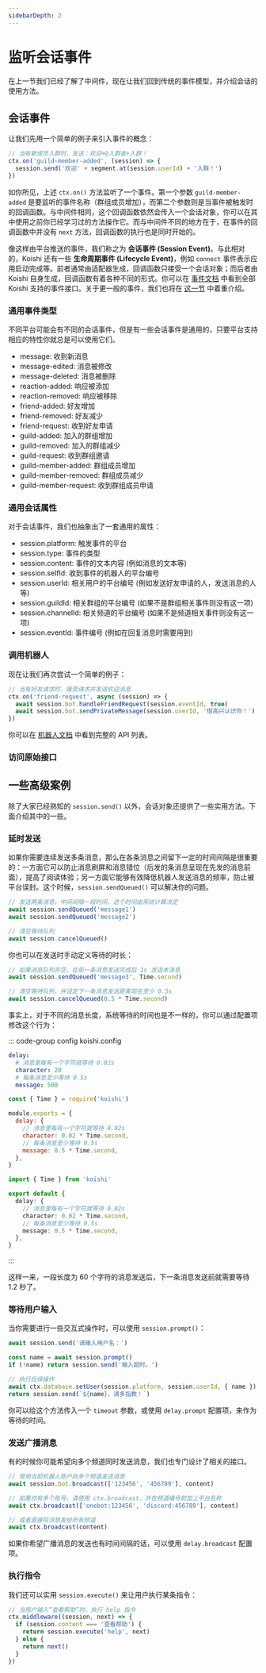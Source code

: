 ```yaml
---
sidebarDepth: 2
---
```


# 监听会话事件

在上一节我们已经了解了中间件，现在让我们回到传统的事件模型，并介绍会话的使用方法。

## 会话事件

让我们先用一个简单的例子来引入事件的概念：

```ts
// 当有新成员入群时，发送：欢迎+@入群者+入群！
ctx.on('guild-member-added', (session) => {
  session.send('欢迎' + segment.at(session.userId) + '入群！')
})
```

如你所见，上述 `ctx.on()` 方法监听了一个事件。第一个参数 `guild-member-added` 是要监听的事件名称（群组成员增加），而第二个参数则是当事件被触发时的回调函数。与中间件相同，这个回调函数依然会传入一个会话对象，你可以在其中使用之前你已经学习过的方法操作它。而与中间件不同的地方在于，在事件的回调函数中并没有 `next` 方法，回调函数的执行也是同时开始的。

像这样由平台推送的事件，我们称之为 **会话事件 (Session Event)**。与此相对的，Koishi 还有一些 **生命周期事件 (Lifecycle Event)**，例如 `connect` 事件表示应用启动完成等。前者通常由适配器生成，回调函数只接受一个会话对象；而后者由 Koishi 自身生成，回调函数有着各种不同的形式。你可以在 [事件文档](../../api/core/events.md) 中看到全部 Koishi 支持的事件接口。关于更一般的事件，我们也将在 [这一节](../plugin/lifecycle.md) 中着重介绍。

### 通用事件类型

不同平台可能会有不同的会话事件，但是有一些会话事件是通用的，只要平台支持相应的特性你就总是可以使用它们。

- message: 收到新消息
- message-edited: 消息被修改
- message-deleted: 消息被删除
- reaction-added: 响应被添加
- reaction-removed: 响应被移除
- friend-added: 好友增加
- friend-removed: 好友减少
- friend-request: 收到好友申请
- guild-added: 加入的群组增加
- guild-removed: 加入的群组减少
- guild-request: 收到群组邀请
- guild-member-added: 群组成员增加
- guild-member-removed: 群组成员减少
- guild-member-request: 收到群组成员申请

### 通用会话属性

对于会话事件，我们也抽象出了一套通用的属性：

- session.platform: 触发事件的平台
- session.type: 事件的类型
- session.content: 事件的文本内容 (例如消息的文本等)
- session.selfId: 收到事件的机器人的平台编号
- session.userId: 相关用户的平台编号 (例如发送好友申请的人，发送消息的人等)
- session.guildId: 相关群组的平台编号 (如果不是群组相关事件则没有这一项)
- session.channelId: 相关频道的平台编号 (如果不是频道相关事件则没有这一项)
- session.eventId: 事件编号 (例如在回复消息时需要用到)

### 调用机器人

现在让我们再次尝试一个简单的例子：

```ts
// 当有好友请求时，接受请求并发送欢迎消息
ctx.on('friend-request', async (session) => {
  await session.bot.handleFriendRequest(session.eventId, true)
  await session.bot.sendPrivateMessage(session.userId, '很高兴认识你！')
})
```

你可以在 [机器人文档](../../api/core/bot.md) 中看到完整的 API 列表。

### 访问原始接口

## 一些高级案例

除了大家已经熟知的 `session.send()` 以外，会话对象还提供了一些实用方法。下面介绍其中的一些。

### 延时发送

如果你需要连续发送多条消息，那么在各条消息之间留下一定的时间间隔是很重要的：一方面它可以防止消息刷屏和消息错位（后发的条消息呈现在先发的消息前面），提高了阅读体验；另一方面它能够有效降低机器人发送消息的频率，防止被平台误封。这个时候，`session.sendQueued()` 可以解决你的问题。

```js
// 发送两条消息，中间间隔一段时间，这个时间由系统计算决定
await session.sendQueued('message1')
await session.sendQueued('message2')

// 清空等待队列
await session.cancelQueued()
```

你也可以在发送时手动定义等待的时长：

```js
// 如果消息队列非空，在前一条消息发送完成后 1s 发送本消息
await session.sendQueued('message3', Time.second)

// 清空等待队列，并设定下一条消息发送距离现在至少 0.5s
await session.cancelQueued(0.5 * Time.second)
```

事实上，对于不同的消息长度，系统等待的时间也是不一样的，你可以通过配置项修改这个行为：

::: code-group config koishi.config
```yaml
delay:
  # 消息里每有一个字符就等待 0.02s
  character: 20
  # 每条消息至少等待 0.5s
  message: 500
```
```js
const { Time } = require('koishi')

module.exports = {
  delay: {
    // 消息里每有一个字符就等待 0.02s
    character: 0.02 * Time.second,
    // 每条消息至少等待 0.5s
    message: 0.5 * Time.second,
  },
}
```
```ts
import { Time } from 'koishi'

export default {
  delay: {
    // 消息里每有一个字符就等待 0.02s
    character: 0.02 * Time.second,
    // 每条消息至少等待 0.5s
    message: 0.5 * Time.second,
  },
}
```
:::

这样一来，一段长度为 60 个字符的消息发送后，下一条消息发送前就需要等待 1.2 秒了。

### 等待用户输入

当你需要进行一些交互式操作时，可以使用 `session.prompt()`：

```js
await session.send('请输入用户名：')

const name = await session.prompt()
if (!name) return session.send('输入超时。')

// 执行后续操作
await ctx.database.setUser(session.platform, session.userId, { name })
return session.send(`${name}，请多指教！`)
```

你可以给这个方法传入一个 `timeout` 参数，或使用 `delay.prompt` 配置项，来作为等待的时间。

### 发送广播消息

有的时候你可能希望向多个频道同时发送消息，我们也专门设计了相关的接口。

```js
// 使用当前机器人账户向多个频道发送消息
await session.bot.broadcast(['123456', '456789'], content)

// 如果你有多个账号，请使用 ctx.broadcast，并在频道编号前加上平台名称
await ctx.broadcast(['onebot:123456', 'discord:456789'], content)

// 或者直接将消息发给所有频道
await ctx.broadcast(content)
```

如果你希望广播消息的发送也有时间间隔的话，可以使用 `delay.broadcast` 配置项。

### 执行指令

我们还可以实用 `session.execute()` 来让用户执行某条指令：

```js
// 当用户输入“查看帮助”时，执行 help 指令
ctx.middleware((session, next) => {
  if (session.content === '查看帮助') {
    return session.execute('help', next)
  } else {
    return next()
  }
})
```
